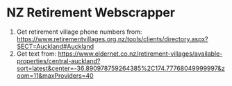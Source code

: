 # NZ Retirement Webscrapper

1. Get retirement village phone numbers from: https://www.retirementvillages.org.nz/tools/clients/directory.aspx?SECT=Auckland#Auckland
2. Get text from: https://www.eldernet.co.nz/retirement-villages/available-properties/central-auckland?sort=latest&center=-36.890978759264385%2C174.77768049999997&zoom=11&maxProviders=40